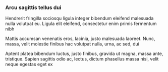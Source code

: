 ### Arcu sagittis tellus dui

Hendrerit fringilla sociosqu ligula integer bibendum eleifend malesuada nulla volutpat eu. Ligula elit eleifend, consectetur enim primis fermentum nibh

Mattis accumsan venenatis eros, lacinia, justo malesuada laoreet. Nunc, massa, velit molestie finibus hac volutpat nulla, urna, ac sed, dui

Aptent platea bibendum luctus, justo finibus, gravida ut magna, massa ante, tristique. Sapien sagittis odio ac, lectus, dictum phasellus massa nisi, velit neque egestas eget ex



